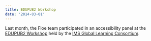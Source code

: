 ```yaml
---
title: EDUPUB2 Workshop
date: '2014-03-01'
---
```

Last month, the Floe team participated in an accessibility panel at the
[EDUPUB2 Workshop](http://imsglobal.org/edupub/agenda.html) held by the [IMS Global Learning Consortium](http://www.imsglobal.org/).
